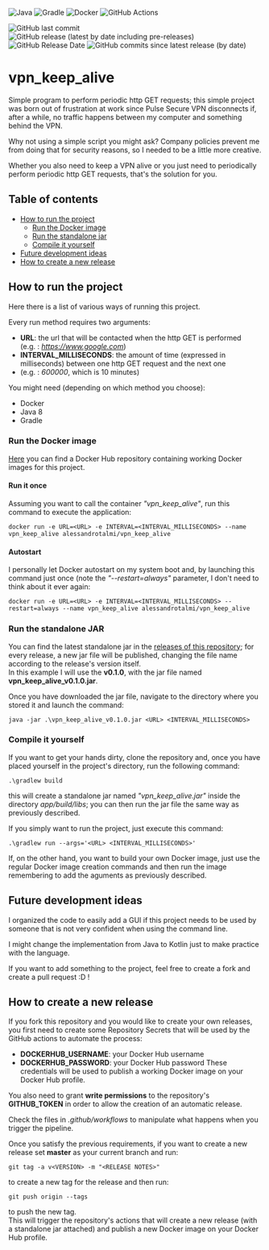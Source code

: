 ![Java](https://img.shields.io/badge/java-%23ED8B00.svg?style=for-the-badge&logo=openjdk&logoColor=white)
![Gradle](https://img.shields.io/badge/Gradle-02303A.svg?style=for-the-badge&logo=Gradle&logoColor=white)
![Docker](https://img.shields.io/badge/docker-%230db7ed.svg?style=for-the-badge&logo=docker&logoColor=white)
![GitHub Actions](https://img.shields.io/badge/GitHub_Actions-2088FF?style=for-the-badge&logo=github-actions&logoColor=white)

![GitHub last commit](https://img.shields.io/github/last-commit/Tale152/vpn_keep_alive)
![GitHub release (latest by date including pre-releases)](https://img.shields.io/github/v/release/Tale152/vpn_keep_alive?include_prereleases)
![GitHub Release Date](https://img.shields.io/github/release-date/Tale152/vpn_keep_alive)
![GitHub commits since latest release (by date)](https://img.shields.io/github/commits-since/Tale152/vpn_keep_alive/latest)

# vpn_keep_alive
Simple program to perform periodic http GET requests; this simple project was born out of frustration at work since Pulse Secure VPN disconnects if, after a while, no traffic happens between my computer and something behind the VPN.  

Why not using a simple script you might ask? Company policies prevent me from doing that for security reasons, so I needed to be a little more creative.

Whether you also need to keep a VPN alive or you just need to periodically perform periodic http GET requests, that's the solution for you.

## Table of contents
- [How to run the project](#how-to-run-the-project)
  - [Run the Docker image](#run-the-docker-image)
  - [Run the standalone jar](#run-the-standalone-jar)
  - [Compile it yourself](#compile-it-yourself)
- [Future development ideas](#future-development-ideas)
- [How to create a new release](#how-to-create-a-new-release)

## How to run the project
Here there is a list of various ways of running this project.  

Every run method requires two arguments:
- __URL__: the url that will be contacted when the http GET is performed  
  (e.g. : _https://www.google.com_)
- __INTERVAL_MILLISECONDS__: the amount of time (expressed in milliseconds) between one http GET request and the next one
- (e.g. : _600000_, which is 10 minutes)

You might need (depending on which method you choose):
- Docker
- Java 8
- Gradle

### Run the Docker image
[Here](https://hub.docker.com/repository/docker/alessandrotalmi/vpn_keep_alive/general) you can find a Docker Hub repository containing working Docker images for this project.

#### Run it once
Assuming you want to call the container _"vpn_keep_alive"_, run this command to execute the application:
```console
docker run -e URL=<URL> -e INTERVAL=<INTERVAL_MILLISECONDS> --name vpn_keep_alive alessandrotalmi/vpn_keep_alive
```

#### Autostart
I personally let Docker autostart on my system boot and, by launching this command just once (note the _"--restart=always"_ parameter, I don't need to think about it ever again:
```console
docker run -e URL=<URL> -e INTERVAL=<INTERVAL_MILLISECONDS> --restart=always --name vpn_keep_alive alessandrotalmi/vpn_keep_alive
```

### Run the standalone JAR
You can find the latest standalone jar in the [releases of this repository](https://github.com/Tale152/vpn_keep_alive/releases); for every release, a new jar file will be published, changing the file name according to the release's version itself.  
In this example I will use the __v0.1.0__, with the jar file named __vpn_keep_alive_v0.1.0.jar__.

Once you have downloaded the jar file, navigate to the directory where you stored it and launch the command:
```console
java -jar .\vpn_keep_alive_v0.1.0.jar <URL> <INTERVAL_MILLISECONDS> 
```

### Compile it yourself
If you want to get your hands dirty, clone the repository and, once you have placed yourself in the project's directory, run the following command:
```console
.\gradlew build  
```
this will create a standalone jar named _"vpn_keep_alive.jar"_ inside the directory _app/build/libs_; you can then run the jar file the same way as previously described.

If you simply want to run the project, just execute this command:
```console
.\gradlew run --args='<URL> <INTERVAL_MILLISECONDS>'  
```

If, on the other hand, you want to build your own Docker image, just use the regular Docker image creation commands and then run the image remembering to add the aguments as previously described.

## Future development ideas
I organized the code to easily add a GUI if this project needs to be used by someone that is not very confident when using the command line.

I might change the implementation from Java to Kotlin just to make practice with the language.

If you want to add something to the project, feel free to create a fork and create a pull request :D !

## How to create a new release
If you fork this repository and you would like to create your own releases, you first need to create some Repository Secrets that will be used by the GitHub actions to automate the process:
- __DOCKERHUB_USERNAME__: your Docker Hub username
- __DOCKERHUB_PASSWORD__: your Docker Hub password
These credentials will be used to publish a working Docker image on your Docker Hub profile.

You also need to grant __write permissions__ to the repository's __GITHUB_TOKEN__ in order to allow the creation of an automatic release.  

Check the files in _.github/workflows_ to manipulate what happens when you trigger the pipeline. 

Once you satisfy the previous requirements, if you want to create a new release set __master__ as your current branch and run:
```console
git tag -a v<VERSION> -m "<RELEASE NOTES>" 
```
to create a new tag for the release and then run:
```console
git push origin --tags
```
to push the new tag.  
This will trigger the repository's actions that will create a new release (with a standalone jar attached) and publish a new Docker image on your Docker Hub profile.
